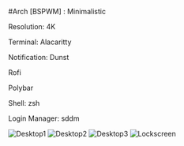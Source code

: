 #Arch [BSPWM] : Minimalistic

Resolution: 4K

Terminal: Alacaritty

Notification: Dunst

Rofi

Polybar

Shell: zsh

Login Manager: sddm

![Desktop1](https://user-images.githubusercontent.com/55824672/221422331-bf71dd26-e234-499c-9944-ee409d935eac.PNG)
![Desktop2](https://user-images.githubusercontent.com/55824672/221422337-6092b8f9-2535-4fed-9483-d9549e431de4.PNG)
![Desktop3](https://user-images.githubusercontent.com/55824672/221422347-c8192aab-bc2f-4475-b3eb-c62127648334.png)
![Lockscreen](https://user-images.githubusercontent.com/55824672/221422446-4435467d-85dc-4d58-ae5e-343650cfe04c.png)
